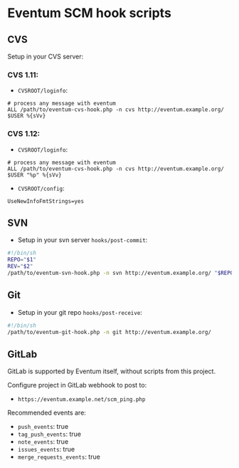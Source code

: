 # Eventum SCM hook scripts

## CVS

Setup in your CVS server:

###  CVS 1.11:

 * `CVSROOT/loginfo`:

```
# process any message with eventum
ALL /path/to/eventum-cvs-hook.php -n cvs http://eventum.example.org/ $USER %{sVv}
```

###  CVS 1.12:

 * `CVSROOT/loginfo`:
```
# process any message with eventum
ALL /path/to/eventum-cvs-hook.php -n cvs http://eventum.example.org/ $USER "%p" %{sVv}
```
 * `CVSROOT/config`:
```
UseNewInfoFmtStrings=yes
```

## SVN

 * Setup in your svn server `hooks/post-commit`:

```sh
#!/bin/sh
REPO="$1"
REV="$2"
/path/to/eventum-svn-hook.php -n svn http://eventum.example.org/ "$REPO" "$REV"
```

## Git

 * Setup in your git repo `hooks/post-receive`:

```sh
#!/bin/sh
/path/to/eventum-git-hook.php -n git http://eventum.example.org/
```
## GitLab

GitLab is supported by Eventum itself, without scripts from this project.

Configure project in GitLab webhook to post to:
 - `https://eventum.example.net/scm_ping.php`

Recommended events are:
 - `push_events`: true
 - `tag_push_events`: true
 - `note_events`: true
 - `issues_events`: true
 - `merge_requests_events`: true

